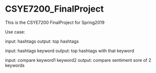 # CSYE7200_FinalProject
This is the CSYE7200 FinalProject for Spring2019

Use case:

input: hashtags
output: top hashtags 

input: hashtags keyword
output: top hashtags with that keyword

input: compare keyword1 keyword2
output: compare sentiment sore of 2 keywords
